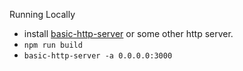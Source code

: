 Running Locally

* install [basic-http-server](https://crates.io/crates/basic-http-server) or some other http server.
* `npm run build`
* `basic-http-server -a 0.0.0.0:3000`